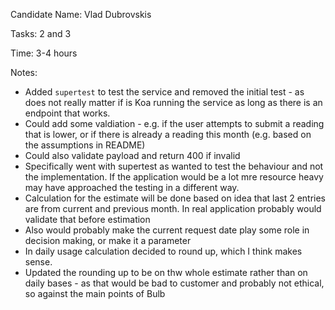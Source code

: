 Candidate Name: Vlad Dubrovskis

Tasks: 2 and 3

Time: 3-4 hours 

Notes:
- Added `supertest` to test the service and removed the initial test - as does not really matter if is Koa running the service as long as there is an endpoint that works.
- Could add some valdiation - e.g. if the user attempts to submit a reading that is lower, or if there is already a reading this month (e.g. based on the assumptions in README)
- Could also validate payload and return 400 if invalid
- Specifically went with supertest as wanted to test the behaviour and not the implementation. If the application would be a lot mre resource heavy may have approached the testing in a different way.
- Calculation for the estimate will be done based on idea that last 2 entries are from current and previous month. In real application probably would validate that before estimation
- Also would probably make the current request date play some role in decision making, or make it a parameter
- In daily usage calculation decided to round up, which I think makes sense.
- Updated the rounding up to be on thw whole estimate rather than on daily bases - as that would be bad to customer and probably not ethical, so against the main points of Bulb 
